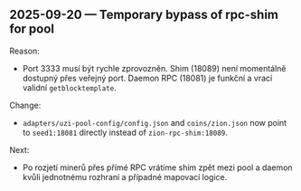 ## 2025-09-20 — Temporary bypass of rpc-shim for pool

Reason:
- Port 3333 musí být rychle zprovozněn. Shim (18089) není momentálně dostupný přes veřejný port. Daemon RPC (18081) je funkční a vrací validní `getblocktemplate`.

Change:
- `adapters/uzi-pool-config/config.json` and `coins/zion.json` now point to `seed1:18081` directly instead of `zion-rpc-shim:18089`.

Next:
- Po rozjetí minerů přes přímé RPC vrátíme shim zpět mezi pool a daemon kvůli jednotnému rozhraní a případné mapovací logice.
